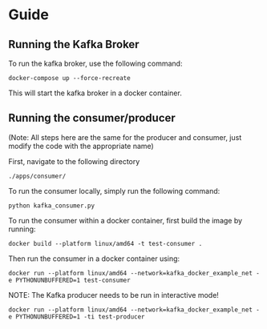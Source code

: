 # Guide

## Running the Kafka Broker
To run the kafka broker, use the following command:
```
docker-compose up --force-recreate
```

This will start the kafka broker in a docker container.


## Running the consumer/producer

(Note: All steps here are the same for the producer and consumer, just modify the code with the appropriate name)

First, navigate to the following directory
```
./apps/consumer/
```

To run the consumer locally, simply run the following command:

```
python kafka_consumer.py
```

To run the consumer within a docker container, first build the image by running:

```
docker build --platform linux/amd64 -t test-consumer .
```

Then run the consumer in a docker container using:
```
docker run --platform linux/amd64 --network=kafka_docker_example_net -e PYTHONUNBUFFERED=1 test-consumer 
```

NOTE: The Kafka producer needs to be run in interactive mode!
```
docker run --platform linux/amd64 --network=kafka_docker_example_net -e PYTHONUNBUFFERED=1 -ti test-producer 
```
